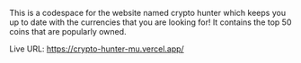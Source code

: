 This is a codespace for the website named crypto hunter which keeps you up to date with the currencies that you are looking for! It contains the top 50 coins that are popularly owned.


Live URL: https://crypto-hunter-mu.vercel.app/
